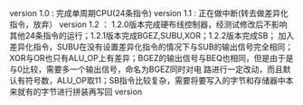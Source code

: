 version 1.0 : 完成单周期CPU(24条指令)
version 1.1 : 正在做中断(转去做差异化指令，放弃）
version 1.2 ： 1.2.0版本完成硬布线控制器，经测试修改后不影响其他24条指令的运行；1.2.1版本完成BGEZ,SUBU,XOR；1.2.2版本完成SB；
      加入差异化指令，SUBU在没有设置差异化指令的情况下与SUB的输出信号完全相同；XOR与OR也只有ALU_OP上有差异；BGEZ的输出信号与BEQ也相同，但是由于是与0比较，需要多一个输出信号，命名为BGEZ同时对电       路进行一定改动，而且默认有符号数，ALU_OP取11；SB指令比较复杂，需要将要写入的字节和存储器中本来就有的字节进行拼装再写回
version 
